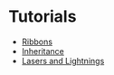 # Tutorials

<div class="doc-incomplete"/>

- [Ribbons](ribbons.md)
- [Inheritance](inheritance.md)
- [Lasers and Lightnings](lasers.md)